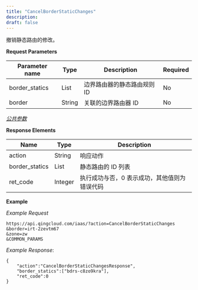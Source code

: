 ```yaml
---
title: "CancelBorderStaticChanges"
description: 
draft: false
---
```




撤销静态路由的修改。


**Request Parameters**

| Parameter name | Type | Description | Required |
| --- | --- | --- | --- |
| border_statics | List | 边界路由器的静态路由规则 ID | No |
| border | String | 关联的边界路由器 ID | No |

[_公共参数_](../../../parameters/)

**Response Elements**

| Name | Type | Description |
| --- | --- | --- |
| action | String | 响应动作 |
| border_statics | List | 静态路由的 ID 列表 |
| ret_code | Integer | 执行成功与否，0 表示成功，其他值则为错误代码 |

**Example**

_Example Request_

```
https://api.qingcloud.com/iaas/?action=CancelBorderStaticChanges
&border=irt-2zevtm67
&zone=zw
&COMMON_PARAMS
```

_Example Response_:

```
{
    "action":"CancelBorderStaticChangesResponse",
    "border_statics":["bdrs-c8zo9kra"],
    "ret_code":0
}
```
